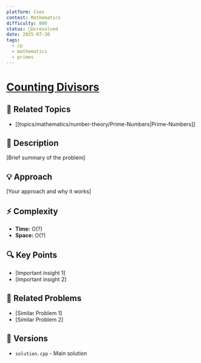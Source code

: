 ```yaml
---
platform: Cses
contest: Mathematics
difficulty: 800
status: 🔴Unresolved
date: 2025-07-30
tags:
  - cp
  - mathematics
  - primes
---
```

# [Counting Divisors](link)

## 📓 Related Topics
- [[topics/mathematics/number-theory/Prime-Numbers|Prime-Numbers]]

## 📖 Description
[Brief summary of the problem]

## 💡 Approach
[Your approach and why it works]

## ⚡ Complexity
- **Time:** O(?)
- **Space:** O(?)

## 🔍 Key Points
- [Important insight 1]
- [Important insight 2]

## 🔗 Related Problems
- [Similar Problem 1]
- [Similar Problem 2]

## 🔄 Versions
- `solution.cpp` - Main solution 
